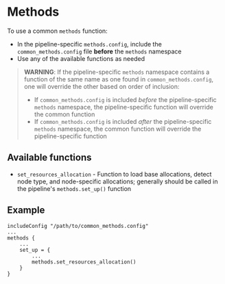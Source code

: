 # Methods

To use a common `methods` function:
- In the pipeline-specific `methods.config`, include the `common_methods.config` file **before** the `methods` namespace
- Use any of the available functions as needed

> **WARNING**: If the pipeline-specific `methods` namespace contains a function of the same name as one found in `common_methods.config`, one will override the other based on order of inclusion:
> - If `common_methods.config` is included *before* the pipeline-specific `methods` namespace, the pipeline-specific function will override the common function
> - If `common_methods.config` is included *after* the pipeline-specific `methods` namespace, the common function will override the pipeline-specific function

## Available functions
- `set_resources_allocation` - Function to load base allocations, detect node type, and node-specific allocations; generally should be called in the pipeline's `methods.set_up()` function

## Example

```Nextflow
includeConfig "/path/to/common_methods.config"
...
methods {
    ...
    set_up = {
        ...
        methods.set_resources_allocation()
    }
}
```